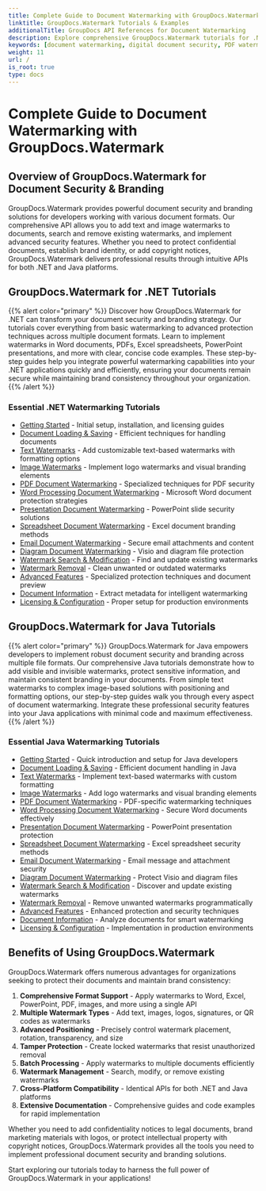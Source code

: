 ```yaml
---
title: Complete Guide to Document Watermarking with GroupDocs.Watermark API
linktitle: GroupDocs.Watermark Tutorials & Examples
additionalTitle: GroupDocs API References for Document Watermarking
description: Explore comprehensive GroupDocs.Watermark tutorials for .NET & Java. Learn professional document security techniques, digital branding solutions, and advanced watermarking features with step-by-step guides.
keywords: [document watermarking, digital document security, PDF watermarking, Word document watermarking, Excel watermarking, PowerPoint watermarking, image watermarking, document branding, watermark removal, document protection]
weight: 11
url: /
is_root: true
type: docs
---
```

# Complete Guide to Document Watermarking with GroupDocs.Watermark

## Overview of GroupDocs.Watermark for Document Security & Branding

GroupDocs.Watermark provides powerful document security and branding solutions for developers working with various document formats. Our comprehensive API allows you to add text and image watermarks to documents, search and remove existing watermarks, and implement advanced security features. Whether you need to protect confidential documents, establish brand identity, or add copyright notices, GroupDocs.Watermark delivers professional results through intuitive APIs for both .NET and Java platforms.

## GroupDocs.Watermark for .NET Tutorials
{{% alert color="primary" %}}
Discover how GroupDocs.Watermark for .NET can transform your document security and branding strategy. Our tutorials cover everything from basic watermarking to advanced protection techniques across multiple document formats. Learn to implement watermarks in Word documents, PDFs, Excel spreadsheets, PowerPoint presentations, and more with clear, concise code examples. These step-by-step guides help you integrate powerful watermarking capabilities into your .NET applications quickly and efficiently, ensuring your documents remain secure while maintaining brand consistency throughout your organization.
{{% /alert %}}

### Essential .NET Watermarking Tutorials

- [Getting Started](./net/getting-started/) - Initial setup, installation, and licensing guides
- [Document Loading & Saving](./net/document-loading-saving/) - Efficient techniques for handling documents
- [Text Watermarks](./net/text-watermarks/) - Add customizable text-based watermarks with formatting options
- [Image Watermarks](./net/image-watermarks/) - Implement logo watermarks and visual branding elements
- [PDF Document Watermarking](./net/pdf-document-watermarking/) - Specialized techniques for PDF security
- [Word Processing Document Watermarking](./net/word-processing-document-watermarking/) - Microsoft Word document protection strategies
- [Presentation Document Watermarking](./net/presentation-document-watermarking/) - PowerPoint slide security solutions
- [Spreadsheet Document Watermarking](./net/spreadsheet-document-watermarking/) - Excel document branding methods
- [Email Document Watermarking](./net/email-document-watermarking/) - Secure email attachments and content
- [Diagram Document Watermarking](./net/diagram-document-watermarking/) - Visio and diagram file protection
- [Watermark Search & Modification](./net/watermark-search-modification/) - Find and update existing watermarks
- [Watermark Removal](./net/watermark-removal/) - Clean unwanted or outdated watermarks
- [Advanced Features](./net/advanced-features/) - Specialized protection techniques and document preview
- [Document Information](./net/document-information/) - Extract metadata for intelligent watermarking
- [Licensing & Configuration](./net/licensing-configuration/) - Proper setup for production environments

## GroupDocs.Watermark for Java Tutorials
{{% alert color="primary" %}}
GroupDocs.Watermark for Java empowers developers to implement robust document security and branding across multiple file formats. Our comprehensive Java tutorials demonstrate how to add visible and invisible watermarks, protect sensitive information, and maintain consistent branding in your documents. From simple text watermarks to complex image-based solutions with positioning and formatting options, our step-by-step guides walk you through every aspect of document watermarking. Integrate these professional security features into your Java applications with minimal code and maximum effectiveness.
{{% /alert %}}

### Essential Java Watermarking Tutorials

- [Getting Started](./java/getting-started/) - Quick introduction and setup for Java developers
- [Document Loading & Saving](./java/document-loading-saving/) - Efficient document handling in Java
- [Text Watermarks](./java/text-watermarks/) - Implement text-based watermarks with custom formatting
- [Image Watermarks](./java/image-watermarks/) - Add logo watermarks and visual branding elements
- [PDF Document Watermarking](./java/pdf-document-watermarking/) - PDF-specific watermarking techniques
- [Word Processing Document Watermarking](./java/word-processing-document-watermarking/) - Secure Word documents effectively
- [Presentation Document Watermarking](./java/presentation-document-watermarking/) - PowerPoint presentation protection
- [Spreadsheet Document Watermarking](./java/spreadsheet-document-watermarking/) - Excel spreadsheet security methods
- [Email Document Watermarking](./java/email-document-watermarking/) - Email message and attachment security
- [Diagram Document Watermarking](./java/diagram-document-watermarking/) - Protect Visio and diagram files
- [Watermark Search & Modification](./java/watermark-search-modification/) - Discover and update existing watermarks
- [Watermark Removal](./java/watermark-removal/) - Remove unwanted watermarks programmatically
- [Advanced Features](./java/advanced-features/) - Enhanced protection and security techniques
- [Document Information](./java/document-information/) - Analyze documents for smart watermarking
- [Licensing & Configuration](./java/licensing-configuration/) - Implementation in production environments

## Benefits of Using GroupDocs.Watermark

GroupDocs.Watermark offers numerous advantages for organizations seeking to protect their documents and maintain brand consistency:

1. **Comprehensive Format Support** - Apply watermarks to Word, Excel, PowerPoint, PDF, images, and more using a single API
2. **Multiple Watermark Types** - Add text, images, logos, signatures, or QR codes as watermarks
3. **Advanced Positioning** - Precisely control watermark placement, rotation, transparency, and size
4. **Tamper Protection** - Create locked watermarks that resist unauthorized removal
5. **Batch Processing** - Apply watermarks to multiple documents efficiently
6. **Watermark Management** - Search, modify, or remove existing watermarks
7. **Cross-Platform Compatibility** - Identical APIs for both .NET and Java platforms
8. **Extensive Documentation** - Comprehensive guides and code examples for rapid implementation

Whether you need to add confidentiality notices to legal documents, brand marketing materials with logos, or protect intellectual property with copyright notices, GroupDocs.Watermark provides all the tools you need to implement professional document security and branding solutions.

Start exploring our tutorials today to harness the full power of GroupDocs.Watermark in your applications!
